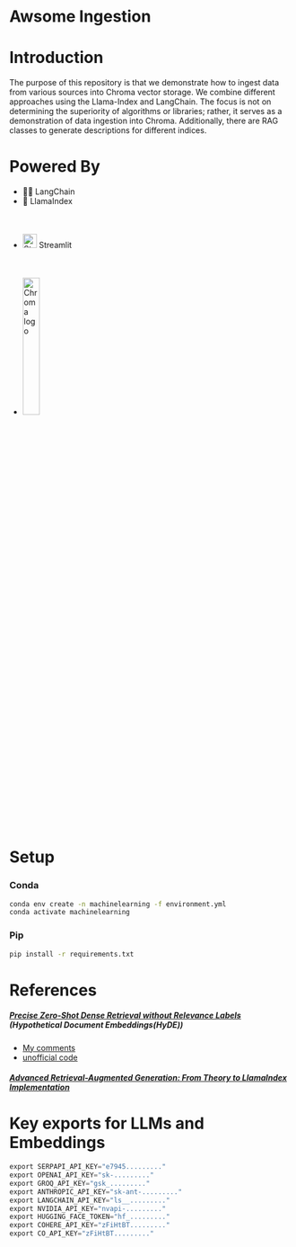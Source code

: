 Awsome Ingestion
=====

# Introduction

The purpose of this repository is that we demonstrate how to ingest data from various sources into Chroma vector storage. We combine different approaches using the Llama-Index and LangChain. The focus is not on determining the superiority of algorithms or libraries; rather, it serves as a demonstration of data ingestion into Chroma. Additionally, there are RAG classes to generate descriptions for different indices.

# Powered By

- 🦜️🔗 LangChain
- 🦙 LlamaIndex 
- <img src="https://user-images.githubusercontent.com/7164864/217935870-c0bc60a3-6fc0-4047-b011-7b4c59488c91.png" alt="Streamlit logo"  width="25"    style="margin-top:50px"></img> Streamlit
- <img src="https://user-images.githubusercontent.com/891664/227103090-6624bf7d-9524-4e05-9d2c-c28d5d451481.png" alt="Chroma logo"  width="25%"    style="margin-top:50px"></img>

# Setup
 
### Conda

```bash
conda env create -n machinelearning -f environment.yml
conda activate machinelearning
```

### Pip

```bash
pip install -r requirements.txt
```

# References

##### [Precise Zero-Shot Dense Retrieval without Relevance Labels](https://arxiv.org/pdf/2212.10496.pdf) (Hypothetical Document Embeddings(HyDE))
- [My comments](https://teetracker.medium.com/rag-with-hypothetical-document-embeddings-hyde-0edeca23f891)
- [unofficial code](https://github.com/XinyueZ/knowledge-center/blob/main/knowledge_center/rags/hyde.py)

##### [Advanced Retrieval-Augmented Generation: From Theory to LlamaIndex Implementation](https://towardsdatascience.com/advanced-retrieval-augmented-generation-from-theory-to-llamaindex-implementation-4de1464a9930)

# Key exports for LLMs and Embeddings

```python
export SERPAPI_API_KEY="e7945........."
export OPENAI_API_KEY="sk-........."
export GROQ_API_KEY="gsk_........."
export ANTHROPIC_API_KEY="sk-ant-........."
export LANGCHAIN_API_KEY="ls__........."
export NVIDIA_API_KEY="nvapi-........."
export HUGGING_FACE_TOKEN="hf_........."
export COHERE_API_KEY="zFiHtBT........."
export CO_API_KEY="zFiHtBT........."
```


